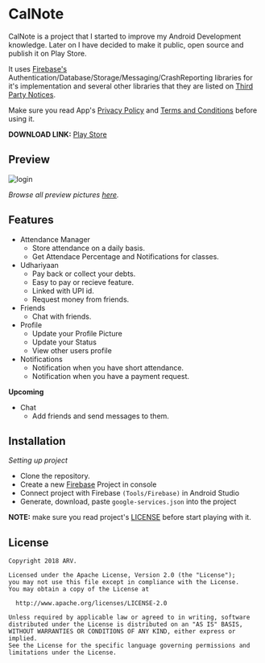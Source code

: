 # CalNote

CalNote is a project that I started to improve my Android Development knowledge. Later on I have decided to make it public, open source and publish it on Play Store.

It uses [Firebase's](https://firebase.google.com) Authentication/Database/Storage/Messaging/CrashReporting libraries for it's implementation and several other libraries that they are listed on [Third Party Notices](THIRD_PARTY_NOTICES.md).

Make sure you read App's [Privacy Policy](PRIVACY_POLICY.md) and [Terms and Conditions](TERMS_AND_CONDITIONS.md) before using it.

**DOWNLOAD LINK:** [Play Store](https://play.google.com/store/apps/details?id=com.github.h01d.calnote)

## Preview

![login](gs://calnote-b55c7.appspot.com/Screenshot_20200711-031725.jpg)

_Browse all preview pictures [here](gs://calnote-b55c7.appspot.com/Screenshot_20200711-031725.jpg)._

## Features 

- Attendance Manager
  - Store attendance on a daily basis.
  - Get Attendace Percentage and Notifications for classes.
- Udhariyaan
  - Pay back or collect your debts. 
  - Easy to pay or recieve feature.
  - Linked with UPI id.
  - Request money from friends.
- Friends
  - Chat with friends.
- Profile
  - Update your Profile Picture
  - Update your Status
  - View other users profile
- Notifications
  - Notification when you have short attendance.
  - Notification when you have a payment request.

**Upcoming**

- Chat
  - Add friends and send messages to them.

## Installation

*Setting up project*

- Clone the repository.
- Create a new [Firebase](https://firebase.google.com) Project in console
- Connect project with Firebase `(Tools/Firebase)` in Android Studio
- Generate, download, paste `google-services.json` into the project


**NOTE:** make sure you read project's [LICENSE](LICENSE) before start playing with it.

## License

```
Copyright 2018 ARV.

Licensed under the Apache License, Version 2.0 (the "License");
you may not use this file except in compliance with the License.
You may obtain a copy of the License at

  http://www.apache.org/licenses/LICENSE-2.0

Unless required by applicable law or agreed to in writing, software
distributed under the License is distributed on an "AS IS" BASIS,
WITHOUT WARRANTIES OR CONDITIONS OF ANY KIND, either express or implied.
See the License for the specific language governing permissions and
limitations under the License.
